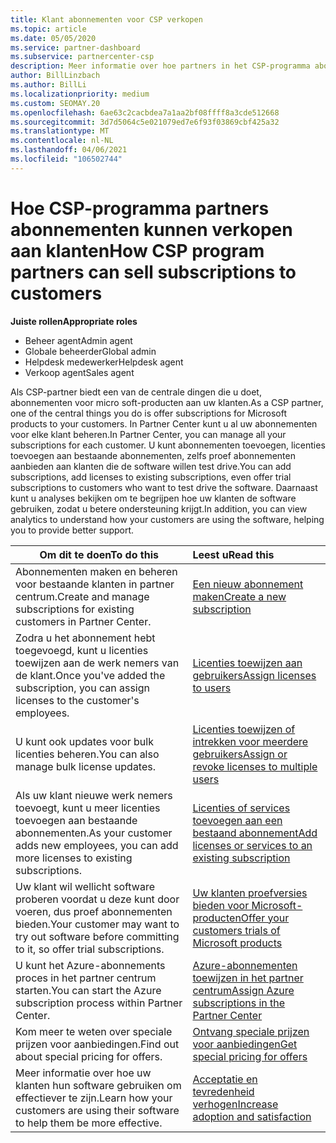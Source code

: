 ```yaml
---
title: Klant abonnementen voor CSP verkopen
ms.topic: article
ms.date: 05/05/2020
ms.service: partner-dashboard
ms.subservice: partnercenter-csp
description: Meer informatie over hoe partners in het CSP-programma abonnementen op klanten kunnen verkopen en beheren via partner centrum.
author: BillLinzbach
ms.author: BillLi
ms.localizationpriority: medium
ms.custom: SEOMAY.20
ms.openlocfilehash: 6ae63c2cacbdea7a1aa2bf08ffff8a3cde512668
ms.sourcegitcommit: 3d7d5064c5e021079ed7e6f93f03869cbf425a32
ms.translationtype: MT
ms.contentlocale: nl-NL
ms.lasthandoff: 04/06/2021
ms.locfileid: "106502744"
---
```

# <a name="how-csp-program-partners-can-sell-subscriptions-to-customers"></a><span data-ttu-id="38850-103">Hoe CSP-programma partners abonnementen kunnen verkopen aan klanten</span><span class="sxs-lookup"><span data-stu-id="38850-103">How CSP program partners can sell subscriptions to customers</span></span>

<span data-ttu-id="38850-104">**Juiste rollen**</span><span class="sxs-lookup"><span data-stu-id="38850-104">**Appropriate roles**</span></span>

- <span data-ttu-id="38850-105">Beheer agent</span><span class="sxs-lookup"><span data-stu-id="38850-105">Admin agent</span></span>
- <span data-ttu-id="38850-106">Globale beheerder</span><span class="sxs-lookup"><span data-stu-id="38850-106">Global admin</span></span>
- <span data-ttu-id="38850-107">Helpdesk medewerker</span><span class="sxs-lookup"><span data-stu-id="38850-107">Helpdesk agent</span></span>
- <span data-ttu-id="38850-108">Verkoop agent</span><span class="sxs-lookup"><span data-stu-id="38850-108">Sales agent</span></span>

<span data-ttu-id="38850-109">Als CSP-partner biedt een van de centrale dingen die u doet, abonnementen voor micro soft-producten aan uw klanten.</span><span class="sxs-lookup"><span data-stu-id="38850-109">As a CSP partner, one of the central things you do is offer subscriptions for Microsoft products to your customers.</span></span> <span data-ttu-id="38850-110">In Partner Center kunt u al uw abonnementen voor elke klant beheren.</span><span class="sxs-lookup"><span data-stu-id="38850-110">In Partner Center, you can manage all your subscriptions for each customer.</span></span> <span data-ttu-id="38850-111">U kunt abonnementen toevoegen, licenties toevoegen aan bestaande abonnementen, zelfs proef abonnementen aanbieden aan klanten die de software willen test drive.</span><span class="sxs-lookup"><span data-stu-id="38850-111">You can add subscriptions, add licenses to existing subscriptions, even offer trial subscriptions to customers who want to test drive the software.</span></span> <span data-ttu-id="38850-112">Daarnaast kunt u analyses bekijken om te begrijpen hoe uw klanten de software gebruiken, zodat u betere ondersteuning krijgt.</span><span class="sxs-lookup"><span data-stu-id="38850-112">In addition, you can view analytics to understand how your customers are using the software, helping you to provide better support.</span></span>

|<span data-ttu-id="38850-113">**Om dit te doen**</span><span class="sxs-lookup"><span data-stu-id="38850-113">**To do this**</span></span>   |<span data-ttu-id="38850-114">**Leest u**</span><span class="sxs-lookup"><span data-stu-id="38850-114">**Read this**</span></span>   |
|----------------------|:----------------------|
|<span data-ttu-id="38850-115">Abonnementen maken en beheren voor bestaande klanten in partner centrum.</span><span class="sxs-lookup"><span data-stu-id="38850-115">Create and manage subscriptions for existing customers in Partner Center.</span></span>|[<span data-ttu-id="38850-116">Een nieuw abonnement maken</span><span class="sxs-lookup"><span data-stu-id="38850-116">Create a new subscription</span></span>](create-a-new-subscription.md)|
|<span data-ttu-id="38850-117">Zodra u het abonnement hebt toegevoegd, kunt u licenties toewijzen aan de werk nemers van de klant.</span><span class="sxs-lookup"><span data-stu-id="38850-117">Once you've added the subscription, you can assign licenses to the customer's employees.</span></span>  |[<span data-ttu-id="38850-118">Licenties toewijzen aan gebruikers</span><span class="sxs-lookup"><span data-stu-id="38850-118">Assign licenses to users</span></span>](assign-licenses-to-users.md)|
|<span data-ttu-id="38850-119">U kunt ook updates voor bulk licenties beheren.</span><span class="sxs-lookup"><span data-stu-id="38850-119">You can also manage bulk license updates.</span></span>   |[<span data-ttu-id="38850-120">Licenties toewijzen of intrekken voor meerdere gebruikers</span><span class="sxs-lookup"><span data-stu-id="38850-120">Assign or revoke licenses to multiple users</span></span>](bulk-license-provisioning-for-multiple-users.md)|
|<span data-ttu-id="38850-121">Als uw klant nieuwe werk nemers toevoegt, kunt u meer licenties toevoegen aan bestaande abonnementen.</span><span class="sxs-lookup"><span data-stu-id="38850-121">As your customer adds new employees, you can add more licenses to existing subscriptions.</span></span>   |[<span data-ttu-id="38850-122">Licenties of services toevoegen aan een bestaand abonnement</span><span class="sxs-lookup"><span data-stu-id="38850-122">Add licenses or services to an existing subscription</span></span>](add-licenses-or-services-to-an-existing-subscription.md)|
|<span data-ttu-id="38850-123">Uw klant wil wellicht software proberen voordat u deze kunt door voeren, dus proef abonnementen bieden.</span><span class="sxs-lookup"><span data-stu-id="38850-123">Your customer may want to try out software before committing to it, so offer trial subscriptions.</span></span>    |[<span data-ttu-id="38850-124">Uw klanten proefversies bieden voor Microsoft-producten</span><span class="sxs-lookup"><span data-stu-id="38850-124">Offer your customers trials of Microsoft products</span></span>](offer-your-customers-trials-of-microsoft-products.md)|
|<span data-ttu-id="38850-125">U kunt het Azure-abonnements proces in het partner centrum starten.</span><span class="sxs-lookup"><span data-stu-id="38850-125">You can start the Azure subscription process within Partner Center.</span></span>   |[<span data-ttu-id="38850-126">Azure-abonnementen toewijzen in het partner centrum</span><span class="sxs-lookup"><span data-stu-id="38850-126">Assign Azure subscriptions in the Partner Center</span></span>](assign-azure-subscriptions.md)|
|<span data-ttu-id="38850-127">Kom meer te weten over speciale prijzen voor aanbiedingen.</span><span class="sxs-lookup"><span data-stu-id="38850-127">Find out about special pricing for offers.</span></span>   |[<span data-ttu-id="38850-128">Ontvang speciale prijzen voor aanbiedingen</span><span class="sxs-lookup"><span data-stu-id="38850-128">Get special pricing for offers</span></span>](get-special-pricing-for-offers.md)|
|<span data-ttu-id="38850-129">Meer informatie over hoe uw klanten hun software gebruiken om effectiever te zijn.</span><span class="sxs-lookup"><span data-stu-id="38850-129">Learn how your customers are using their software to help them be more effective.</span></span>   | [<span data-ttu-id="38850-130">Acceptatie en tevredenheid verhogen</span><span class="sxs-lookup"><span data-stu-id="38850-130">Increase adoption and satisfaction</span></span>](increasing-adoption-and-satisfaction.md)   |
